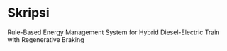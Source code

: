 # Skripsi
Rule-Based Energy Management System for Hybrid Diesel-Electric Train with Regenerative Braking
